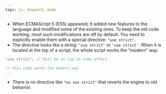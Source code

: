 ```yaml
---
tags: js, keyword, mode
---
```


- When ECMAScript 5 (ES5) appeared, It added new features to the language and modified some of the existing ones. To keep the old code working, most such modifications are off by default. You need to explicitly enable them with a special directive: `"use strict"`.
- The directive looks like a string: `"use strict"` or `'use strict'`. When it is located at the top of a script, the whole script works the “modern” way.

```javascript
"use strict"; // Must be on top to take affect

// this code works the modern way
...
```

- There is no directive like `"no use strict"` that reverts the engine to old behavior.